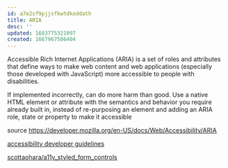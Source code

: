 ```yaml
---
id: a7e2sf9pjjsfkwtdkoddath
title: ARIA
desc: ''
updated: 1683775321097
created: 1667967506404
---
```

Accessible Rich Internet Applications (ARIA) is a set of roles and attributes that define ways to make web content and web applications (especially those developed with JavaScript) more accessible to people with disabilities.

If implemented incorrectly, can do more harm than good.  Use a native HTML element or attribute with the semantics and behavior you require already built in, instead of re-purposing an element and adding an ARIA role, state or property to make it accessible

source https://developer.mozilla.org/en-US/docs/Web/Accessibility/ARIA

[accessibility developer guidelines](https://www.accessibility-developer-guide.com/)

[scottaohara/a11y_styled_form_controls](https://github.com/scottaohara/a11y_styled_form_controls)